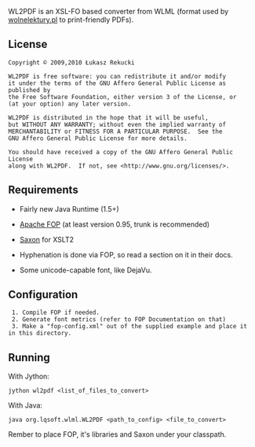 WL2PDF is an XSL-FO based converter from WLML (format 
used by [wolnelektury.pl][1] to print-friendly PDFs).
                 
    
License
-------
    
    Copyright © 2009,2010 Łukasz Rekucki

    WL2PDF is free software: you can redistribute it and/or modify
    it under the terms of the GNU Affero General Public License as published by
    the Free Software Foundation, either version 3 of the License, or
    (at your option) any later version.

    WL2PDF is distributed in the hope that it will be useful,
    but WITHOUT ANY WARRANTY; without even the implied warranty of
    MERCHANTABILITY or FITNESS FOR A PARTICULAR PURPOSE.  See the
    GNU Affero General Public License for more details.

    You should have received a copy of the GNU Affero General Public License
    along with WL2PDF.  If not, see <http://www.gnu.org/licenses/>.
    
    
Requirements
------------
      
  * Fairly new Java Runtime (1.5+)
    
  * [Apache FOP][2] 
    (at least version 0.95, trunk is recommended)
          
  * [Saxon][3] for XSLT2
          
  * Hyphenation is done via FOP, so read a section on it in their docs.
           
  * Some unicode-capable font, like DejaVu. 
           
    
Configuration
-------------
    
     1. Compile FOP if needed.
     2. Generate font metrics (refer to FOP Documentation on that)
     3. Make a "fop-config.xml" out of the supplied example and place it in this directory.
     
     
Running
-------
   
With Jython:
    
    jython wl2pdf <list_of_files_to_convert>
      
With Java:
    
    java org.lqsoft.wlml.WL2PDF <path_to_config> <file_to_convert>
    
Rember to place FOP, it's libraries and Saxon under your classpath.

  [1]: http://wolnelektury.pl/
  [2]: http://xmlgraphics.apache.org/fop/index.html
  [3]: http://www.saxonica.com/index.html  